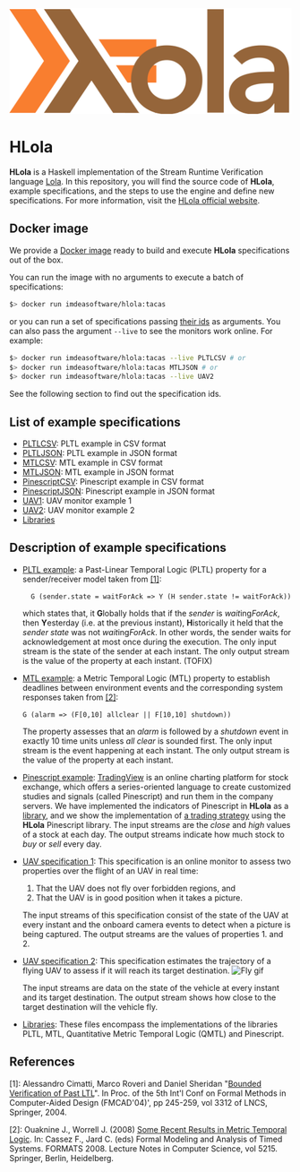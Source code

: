 ![HLola logo](hlola.png "HLola")
# HLola

**HLola** is a Haskell implementation of the Stream Runtime Verification language [Lola](http://software.imdea.org/~cesar/papers/2005/time05/time05.pdf).
In this repository, you will find the source code of **HLola**, example specifications, and the steps to use the engine and define new specifications.
For more information, visit the [HLola official website](https://software.imdea.org/hlola).

## Docker image

We provide a [Docker image](https://hub.docker.com/r/imdeasoftware/hlola) ready to build and execute **HLola** specifications out of the box.

You can run the image with no arguments to execute a batch of specifications:
```bash
$> docker run imdeasoftware/hlola:tacas
```
or you can run a set of specifications passing [their ids](#list-of-example-specifications) as arguments. You can also pass the argument `--live` to see the monitors work online. For example:
```bash
$> docker run imdeasoftware/hlola:tacas --live PLTLCSV # or
$> docker run imdeasoftware/hlola:tacas MTLJSON # or
$> docker run imdeasoftware/hlola:tacas --live UAV2
```
See the following section to find out the specification ids.

## List of example specifications
- [PLTLCSV](https://software.imdea.org/hlola/specs.html#PLTLCSV): PLTL example in CSV format
- [PLTLJSON](https://software.imdea.org/hlola/specs.html#PLTLJSON): PLTL example in JSON format
- [MTLCSV](https://software.imdea.org/hlola/specs.html#MTLCSV): MTL example in CSV format
- [MTLJSON](https://software.imdea.org/hlola/specs.html#MTLJSON): MTL example in JSON format
- [PinescriptCSV](https://software.imdea.org/hlola/specs.html#PinescriptCSV): Pinescript example in CSV format
- [PinescriptJSON](https://software.imdea.org/hlola/specs.html#PinescriptJSON): Pinescript example in JSON format
- [UAV1](https://software.imdea.org/hlola/specs.html#UAV1): UAV monitor example 1
- [UAV2](https://software.imdea.org/hlola/specs.html#UAV2): UAV monitor example 2
- [Libraries](https://software.imdea.org/hlola/specs.html#Libraries)

## Description of example specifications
- [PLTL example](https://software.imdea.org/hlola/specs.html#PLTLCSV): a Past-Linear Temporal Logic (PLTL) property for a sender/receiver model taken from [[1]](#references):
  ```
    G (sender.state = waitForAck => Y (H sender.state != waitForAck))
  ```
  which states that, it **G**lobally holds that if the _sender_ is *wait*ing*ForAck*, then **Y**esterday (i.e. at the previous instant), **H**istorically it held that the _sender state_ was not *wait*ing*ForAck*.
  In other words, the sender waits for acknowledgement at most once during the execution.
  The only input stream is the state of the sender at each instant.
  The only output stream is the value of the property at each instant. (TOFIX)

- [MTL example](https://software.imdea.org/hlola/specs.html#MTLCSV): a Metric Temporal Logic (MTL) property to establish deadlines between environment events and the corresponding system responses taken from [[2]](#references):
  ```
  G (alarm => (F[0,10] allclear || F[10,10] shutdown))
  ```
  The property assesses that an _alarm_ is followed by a _shutdown_ event in exactly 10 time units unless _all clear_ is sounded first.
  The only input stream is the event happening at each instant.
  The only output stream is the value of the property at each instant.

- [Pinescript example](https://software.imdea.org/hlola/specs.html#PinescriptCSV): [TradingView](https://www.tradingview.com/) is an online charting platform for stock exchange, which offers a series-oriented language to create customized studies and signals (called Pinescript) and run them in the company servers.
  We have implemented the indicators of Pinescript in **HLola** as a [library](https://software.imdea.org/hlola/specs.html#Libraries), and we show the implementation of [a trading strategy](https://www.tradingview.com/script/DushajXt-MACD-Strategy/) using the **HLola** Pinescript library.
  The input streams are the _close_ and _high_ values of a stock at each day.
  The output streams indicate how much stock to _buy_ or _sell_ every day.

- [UAV specification 1](https://software.imdea.org/hlola/specs.html#UAV1): This specification is an online monitor to assess two properties over the flight of an UAV in real time:
  1. That the UAV does not fly over forbidden regions, and
  2. That the UAV is in good position when it takes a picture.

  The input streams of this specification consist of the state of the UAV at every instant and the onboard camera events to detect when a picture is being captured.
  The output streams are the values of properties 1. and 2.

- [UAV specification 2](https://software.imdea.org/hlola/specs.html#UAV2): This specification estimates the trajectory of a flying UAV to assess if it will reach its target destination.
  ![Fly gif](fly.gif "Fly gif")

  The input streams are data on the state of the vehicle at every instant and its target destination.
  The output stream shows how close to the target destination will the vehicle fly.

- [Libraries](https://software.imdea.org/hlola/specs.html#Libraries): These files encompass the implementations of the libraries PLTL, MTL, Quantitative Metric Temporal Logic (QMTL) and Pinescript.

## References
[1]: Alessandro Cimatti, Marco Roveri and Daniel Sheridan "[Bounded Verification of Past LTL](https://link.springer.com/chapter/10.1007/978-3-540-30494-4_18)".  In Proc. of the 5th Int'l  Conf on Formal Methods in Computer-Aided Design
(FMCAD'04)', pp 245-259, vol 3312 of LNCS, Springer, 2004.

[2]: Ouaknine J., Worrell J. (2008) [Some Recent Results in Metric Temporal Logic](https://link.springer.com/chapter/10.1007/978-3-540-85778-5_1). In: Cassez F., Jard C. (eds) Formal Modeling and Analysis of Timed Systems. FORMATS 2008. Lecture Notes in Computer Science, vol 5215. Springer, Berlin, Heidelberg.
